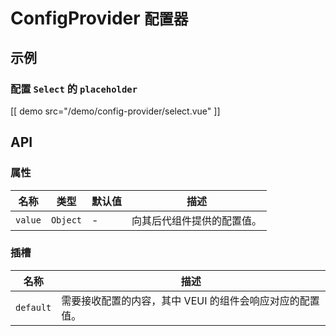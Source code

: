 # ConfigProvider <small>配置器</small>

## 示例

### 配置 `Select` 的 `placeholder`

[[ demo src="/demo/config-provider/select.vue" ]]


## API

### 属性

| 名称 | 类型 | 默认值 | 描述 |
| -- | -- | -- | -- |
| ``value`` | `Object` | - | 向其后代组件提供的配置值。 |

### 插槽

| 名称 | 描述 |
| -- | -- |
| ``default`` | 需要接收配置的内容，其中 VEUI 的组件会响应对应的配置值。 |
